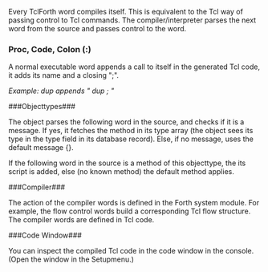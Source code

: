 Every TclForth word compiles itself. This is equivalent to the Tcl way of passing control to Tcl commands. The compiler/interpreter parses the next word from the source and passes control to the word.

### Proc, Code, Colon (:) ###

A normal executable word appends a call to itself in the generated Tcl code, it adds its name and a closing ";".

*Example: dup appends " dup ; "*

###Objecttypes###

The object parses the following word in the source, and checks if it is a message. If yes, it fetches the method in its type array (the object sees its type in the type field in its database record). Else, if no message, uses the default message {}.

If the following word in the source is a method of this objecttype, the its script is added, else (no known method) the default method applies.


###Compiler###

The action of the compiler words is defined in the Forth system module. For example, the flow control words build a corresponding Tcl flow structure. The compiler words are defined in Tcl code.

###Code Window###

You can inspect the compiled Tcl code in the code window in the console. (Open the window in the Setupmenu.)
